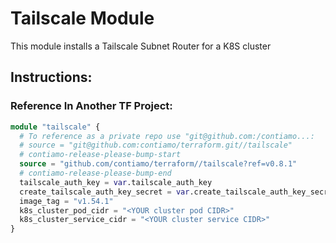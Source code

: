 # Tailscale Module

This module installs a Tailscale Subnet Router for a K8S cluster

## Instructions:

### Reference In Another TF Project:

```terraform
module "tailscale" {
  # To reference as a private repo use "git@github.com:/contiamo...:
  # source = "git@github.com:contiamo/terraform.git//tailscale"
  # contiamo-release-please-bump-start
  source = "github.com/contiamo/terraform//tailscale?ref=v0.8.1"
  # contiamo-release-please-bump-end
  tailscale_auth_key = var.tailscale_auth_key
  create_tailscale_auth_key_secret = var.create_tailscale_auth_key_secret
  image_tag = "v1.54.1"
  k8s_cluster_pod_cidr = "<YOUR cluster pod CIDR>"
  k8s_cluster_service_cidr = "<YOUR cluster service CIDR>"
}
```
